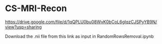 # CS-MRI-Recon

https://drive.google.com/file/d/1qQPLU0bu08WvK0bCoL6gIqzCJSPyYB9N/view?usp=sharing

Download the .nii file from this link as input in RandomRowsRemoval.ipynb
